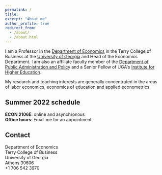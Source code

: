 ```yaml
---
permalink: /
title:
excerpt: "About me" 
author_profile: true
redirect_from: 
  - /about/
  - /about.html
---
```


I am a Professor in the [Department of Economics](https://www.terry.uga.edu/economics/index.php) in the Terry College of Business at the [University of Georgia](https://www.uga.edu/) and Head of the Economics Department.  I am also an affiliate faculty member of the [Department of Public Administration and Policy](https://spia.uga.edu/departments-centers/padp/) and a Senior Fellow of UGA's [Institute for Higher Education](https://ihe.uga.edu/).

My research and teaching interests are generally concentrated in the areas of labor economics, economics of education and applied econometrics.

## Summer 2022 schedule

**ECON 2106E**: online and asynchronous\
**Office hours**: Email me for an appointment.

## Contact

Department of Economics\
Terry College of Business\
University of Georgia\
Athens 30606\
+1 706 542 3670
